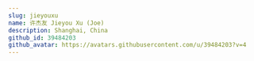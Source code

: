 ```yaml
---
slug: jieyouxu
name: 许杰友 Jieyou Xu (Joe)
description: Shanghai, China
github_id: 39484203
github_avatar: https://avatars.githubusercontent.com/u/39484203?v=4
---
```


